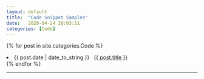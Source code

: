 ```yaml
---
layout: default
title:  "Code Snippet Samples"
date:   2020-04-24 20:03:11
categories: [Code]
---
```



{% for post in site.categories.Code %}
 <li><span>{{ post.date | date_to_string }}</span> &nbsp; <a href="{{ post.url }}">{{ post.title }}</a></li>
{% endfor %}

---